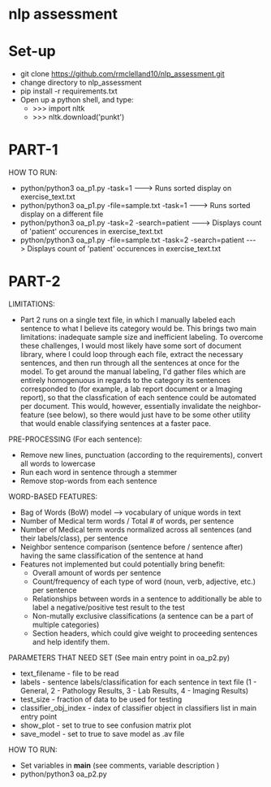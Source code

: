 # nlp assessment

# Set-up
* git clone https://github.com/rmclelland10/nlp_assessment.git
* change directory to nlp_assessment
* pip install -r requirements.txt
* Open up a python shell, and type:
  * \>>> import nltk
  * \>>> nltk.download('punkt')

# PART-1
HOW TO RUN:
* python/python3 oa_p1.py -task=1  ---> Runs sorted display on exercise_text.txt
* python/python3 oa_p1.py -file=sample.txt -task=1  ---> Runs sorted display on a different file
* python/python3 oa_p1.py -task=2 -search=patient  ---> Displays count of 'patient' occurences in exercise_text.txt
* python/python3 oa_p1.py -file=sample.txt -task=2 -search=patient  ---> Displays count of 'patient' occurences in exercise_text.txt

# PART-2
LIMITATIONS:
* Part 2 runs on a single text file, in which I manually labeled each sentence to what I believe its category would be. This brings two main limitations: inadequate sample size and inefficient labeling. To overcome these challenges, I would most likely have some sort of document library, where I could loop through each file, extract the necessary sentences, and then run through all the sentences at once for the model. To get around the manual labeling, I'd gather files which are entirely homogenuous in regards to the category its sentences corresponded to (for example, a lab report document or a Imaging report), so that the classfication of each sentence could be automated per document. This would, however, essentially invalidate the neighbor-feature (see below), so there would just have to be some other utility that would enable classifying sentences at a faster pace.

PRE-PROCESSING (For each sentence):
* Remove new lines, punctuation (according to the requirements), convert all words to lowercase
* Run each word in sentence through a stemmer
* Remove stop-words from each sentence

WORD-BASED FEATURES:
* Bag of Words (BoW) model --> vocabulary of unique words in text 
* Number of Medical term words / Total # of words, per sentence
* Number of Medical term words normalized across all sentences (and their labels/class), per sentence
* Neighbor sentence comparison (sentence before / sentence after) having the same classification of the sentence at hand
* Features not implemented but could potentially bring benefit:
  * Overall amount of words per sentence
  * Count/frequency of each type of word (noun, verb, adjective, etc.) per sentence
  * Relationships between words in a sentence to additionally be able to label a negative/positive test result to the test
  * Non-mutally exclusive classifications (a sentence can be a part of multiple categories)
  * Section headers, which could give weight to proceeding sentences and help identify them.

PARAMETERS THAT NEED SET (See main entry point in oa_p2.py)
* text_filename - file to be read
* labels - sentence labels/classification for each sentence in text file (1 - General, 2 - Pathology Results, 3 - Lab Results, 4 - Imaging Results)
* test_size - fraction of data to be used for testing
* classifier_obj_index - index of classifier object in classifiers list in main entry point
* show_plot - set to true to see confusion matrix plot
* save_model - set to true to save model as .av file

HOW TO RUN:
* Set variables in __main__ (see comments, variable description )
* python/python3 oa_p2.py
